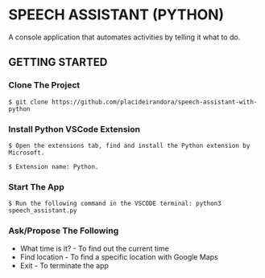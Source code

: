 # SPEECH ASSISTANT (PYTHON)
A console application that automates activities by telling it what to do.

## GETTING STARTED

### Clone The Project

```
$ git clone https://github.com/placideirandora/speech-assistant-with-python
```

### Install Python VSCode Extension 

```
$ Open the extensions tab, find and install the Python extension by Microsoft. 
```
```
$ Extension name: Python.
```

### Start The App

```
$ Run the following command in the VSCODE terminal: python3 speech_assistant.py 
```

### Ask/Propose The Following 

- What time is it? - To find out the current time
- Find location - To find a specific location with Google Maps
- Exit - To terminate the app